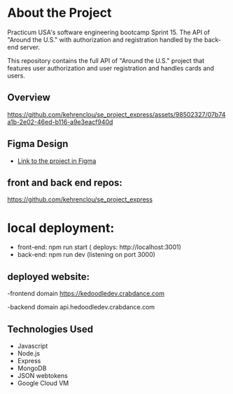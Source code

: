 # About the Project
Practicum USA's software engineering bootcamp Sprint 15.
The API of "Around the U.S." with authorization and registration handled by the back-end server.

This repository contains the full API of "Around the U.S." project that features user authorization and user registration and handles cards and users. 
## Overview

https://github.com/kehrenclou/se_project_express/assets/98502327/07b74a1b-2e02-46ed-b116-a9e3eacf940d
## Figma Design

- [Link to the project in Figma](https://www.figma.com/file/SurN1jaeEQIhuZEDMhmWWf/Sprint-4-Around-The-U.S.-desktop-mobile?node-id=0%3A1)

## front and back end repos:

https://github.com/kehrenclou/se_project_express

# local deployment:
- front-end: npm run start ( deploys: http://localhost:3001)
- back-end: npm run dev (listening on port 3000)
## deployed website:
-frontend domain
https://kedoodledev.crabdance.com

-backend domain
api.hedoodledev.crabdance.com

## Technologies Used
- Javascript
- Node.js
- Express
- MongoDB
- JSON webtokens
- Google Cloud VM



